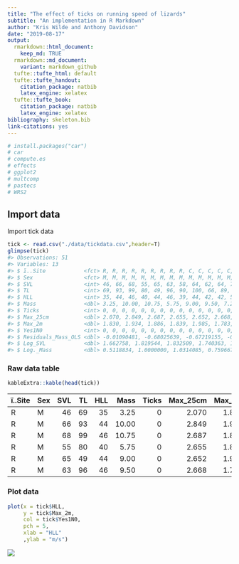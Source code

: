 ```yaml
---
title: "The effect of ticks on running speed of lizards"
subtitle: "An implementation in R Markdown"
author: "Kris Wilde and Anthony Davidson"
date: "2019-08-17"
output: 
  rmarkdown::html_document: 
    keep_md: TRUE
  rmarkdown::md_document:
    variant: markdown_github
  tufte::tufte_html: default
  tufte::tufte_handout:
    citation_package: natbib
    latex_engine: xelatex
  tufte::tufte_book:
    citation_package: natbib
    latex_engine: xelatex
bibliography: skeleton.bib
link-citations: yes
---
```





```r
# install.packages("car")
# car
# compute.es
# effects
# ggplot2
# multcomp
# pastecs
# WRS2
```



## Import data

Import tick data


```r
tick <- read.csv("./data/tickdata.csv",header=T)
glimpse(tick)
#> Observations: 51
#> Variables: 13
#> $ ï..Site            <fct> R, R, R, R, R, R, R, R, R, C, C, C, C, C, C...
#> $ Sex                <fct> M, M, M, M, M, M, M, M, M, M, M, M, M, M, M...
#> $ SVL                <int> 46, 66, 68, 55, 65, 63, 58, 64, 62, 64, 71,...
#> $ TL                 <int> 69, 93, 99, 80, 49, 96, 90, 100, 66, 89, 74...
#> $ HLL                <int> 35, 44, 46, 40, 44, 46, 39, 44, 42, 42, 50,...
#> $ Mass               <dbl> 3.25, 10.00, 10.75, 5.75, 9.00, 9.50, 7.25,...
#> $ Ticks              <int> 0, 0, 0, 0, 0, 0, 0, 0, 0, 0, 0, 0, 0, 0, 0...
#> $ Max_25cm           <dbl> 2.070, 2.849, 2.687, 2.655, 2.652, 2.668, 2...
#> $ Max_2m             <dbl> 1.830, 1.934, 1.886, 1.839, 1.985, 1.783, 1...
#> $ Yes1N0             <int> 0, 0, 0, 0, 0, 0, 0, 0, 0, 0, 0, 0, 0, 0, 0...
#> $ Residuals_Mass_OLS <dbl> -0.01090481, -0.68025639, -0.67219155, -0.8...
#> $ Log_SVL            <dbl> 1.662758, 1.819544, 1.832509, 1.740363, 1.8...
#> $ Log._Mass          <dbl> 0.5118834, 1.0000000, 1.0314085, 0.7596678,...
```

### Raw data table


```r
kableExtra::kable(head(tick))
```

<table>
 <thead>
  <tr>
   <th style="text-align:left;"> ï..Site </th>
   <th style="text-align:left;"> Sex </th>
   <th style="text-align:right;"> SVL </th>
   <th style="text-align:right;"> TL </th>
   <th style="text-align:right;"> HLL </th>
   <th style="text-align:right;"> Mass </th>
   <th style="text-align:right;"> Ticks </th>
   <th style="text-align:right;"> Max_25cm </th>
   <th style="text-align:right;"> Max_2m </th>
   <th style="text-align:right;"> Yes1N0 </th>
   <th style="text-align:right;"> Residuals_Mass_OLS </th>
   <th style="text-align:right;"> Log_SVL </th>
   <th style="text-align:right;"> Log._Mass </th>
  </tr>
 </thead>
<tbody>
  <tr>
   <td style="text-align:left;"> R </td>
   <td style="text-align:left;"> M </td>
   <td style="text-align:right;"> 46 </td>
   <td style="text-align:right;"> 69 </td>
   <td style="text-align:right;"> 35 </td>
   <td style="text-align:right;"> 3.25 </td>
   <td style="text-align:right;"> 0 </td>
   <td style="text-align:right;"> 2.070 </td>
   <td style="text-align:right;"> 1.830 </td>
   <td style="text-align:right;"> 0 </td>
   <td style="text-align:right;"> -0.0109048 </td>
   <td style="text-align:right;"> 1.662758 </td>
   <td style="text-align:right;"> 0.5118834 </td>
  </tr>
  <tr>
   <td style="text-align:left;"> R </td>
   <td style="text-align:left;"> M </td>
   <td style="text-align:right;"> 66 </td>
   <td style="text-align:right;"> 93 </td>
   <td style="text-align:right;"> 44 </td>
   <td style="text-align:right;"> 10.00 </td>
   <td style="text-align:right;"> 0 </td>
   <td style="text-align:right;"> 2.849 </td>
   <td style="text-align:right;"> 1.934 </td>
   <td style="text-align:right;"> 0 </td>
   <td style="text-align:right;"> -0.6802564 </td>
   <td style="text-align:right;"> 1.819544 </td>
   <td style="text-align:right;"> 1.0000000 </td>
  </tr>
  <tr>
   <td style="text-align:left;"> R </td>
   <td style="text-align:left;"> M </td>
   <td style="text-align:right;"> 68 </td>
   <td style="text-align:right;"> 99 </td>
   <td style="text-align:right;"> 46 </td>
   <td style="text-align:right;"> 10.75 </td>
   <td style="text-align:right;"> 0 </td>
   <td style="text-align:right;"> 2.687 </td>
   <td style="text-align:right;"> 1.886 </td>
   <td style="text-align:right;"> 0 </td>
   <td style="text-align:right;"> -0.6721915 </td>
   <td style="text-align:right;"> 1.832509 </td>
   <td style="text-align:right;"> 1.0314085 </td>
  </tr>
  <tr>
   <td style="text-align:left;"> R </td>
   <td style="text-align:left;"> M </td>
   <td style="text-align:right;"> 55 </td>
   <td style="text-align:right;"> 80 </td>
   <td style="text-align:right;"> 40 </td>
   <td style="text-align:right;"> 5.75 </td>
   <td style="text-align:right;"> 0 </td>
   <td style="text-align:right;"> 2.655 </td>
   <td style="text-align:right;"> 1.839 </td>
   <td style="text-align:right;"> 0 </td>
   <td style="text-align:right;"> -0.8496130 </td>
   <td style="text-align:right;"> 1.740363 </td>
   <td style="text-align:right;"> 0.7596678 </td>
  </tr>
  <tr>
   <td style="text-align:left;"> R </td>
   <td style="text-align:left;"> M </td>
   <td style="text-align:right;"> 65 </td>
   <td style="text-align:right;"> 49 </td>
   <td style="text-align:right;"> 44 </td>
   <td style="text-align:right;"> 9.00 </td>
   <td style="text-align:right;"> 0 </td>
   <td style="text-align:right;"> 2.652 </td>
   <td style="text-align:right;"> 1.985 </td>
   <td style="text-align:right;"> 0 </td>
   <td style="text-align:right;"> -1.3092888 </td>
   <td style="text-align:right;"> 1.812913 </td>
   <td style="text-align:right;"> 0.9542425 </td>
  </tr>
  <tr>
   <td style="text-align:left;"> R </td>
   <td style="text-align:left;"> M </td>
   <td style="text-align:right;"> 63 </td>
   <td style="text-align:right;"> 96 </td>
   <td style="text-align:right;"> 46 </td>
   <td style="text-align:right;"> 9.50 </td>
   <td style="text-align:right;"> 0 </td>
   <td style="text-align:right;"> 2.668 </td>
   <td style="text-align:right;"> 1.783 </td>
   <td style="text-align:right;"> 0 </td>
   <td style="text-align:right;"> -0.0673537 </td>
   <td style="text-align:right;"> 1.799341 </td>
   <td style="text-align:right;"> 0.9777236 </td>
  </tr>
</tbody>
</table>

### Plot data


```r
plot(x = tick$HLL,
     y = tick$Max_2m,
     col = tick$Yes1N0,
     pch = 5,
     xlab = "HLL"
     ,ylab = "m/s")
```

![](README_files/figure-html/unnamed-chunk-5-1.png)<!-- -->
